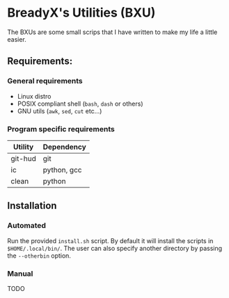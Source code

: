 # BreadyX's Utilities (BXU)

The BXUs are some small scrips that I have written to make my life a little 
easier.

## Requirements:
### General requirements
- Linux distro
- POSIX compliant shell (`bash`, `dash` or others)
- GNU utils (`awk`, `sed`, `cut` etc...)

### Program specific requirements
| Utility    | Dependency  |
|------------|-------------|
| git-hud    | git         |
| ic         | python, gcc |
| clean      | python      |

## Installation
### Automated
Run the provided `install.sh` script. By default it will install the scripts in
`$HOME/.local/bin/`. The user can also specify another directory by passing the
`--otherbin` option. 

### Manual
TODO
